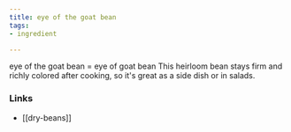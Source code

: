 ```yaml
---
title: eye of the goat bean
tags:
- ingredient

---
```

eye of the goat bean = eye of goat bean This heirloom bean stays firm and richly colored after cooking, so it's great as a side dish or in salads.

### Links

* [[dry-beans]]
